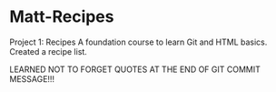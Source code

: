 # Matt-Recipes

Project 1: Recipes
A foundation course to learn Git and HTML basics. Created a recipe list.

LEARNED NOT TO FORGET QUOTES AT THE END OF GIT COMMIT MESSAGE!!!